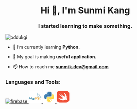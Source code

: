<h1 align="center">Hi 👋, I'm Sunmi Kang</h1>
<h3 align="center">I started learning to make something.</h3>

<p align="left"> <img src="https://komarev.com/ghpvc/?username=oddukgi&label=Profile%20views&color=0e75b6&style=flat" alt="oddukgi" /> </p>

- 🌱 I’m currently learning **Python.**

- 📱 My goal is making **useful application.**

- 📫 How to reach me **sunmik.dev@gmail.com**

<h3 align="left">Languages and Tools:</h3>
<p align="left"> <a href="https://firebase.google.com/" target="_blank" rel="noreferrer"> <img src="https://www.vectorlogo.zone/logos/firebase/firebase-icon.svg" alt="firebase" width="40" height="40"/> </a> <a href="https://www.mysql.com/" target="_blank" rel="noreferrer"> <img src="https://raw.githubusercontent.com/devicons/devicon/master/icons/mysql/mysql-original-wordmark.svg" alt="mysql" width="40" height="40"/> </a> <a href="https://www.python.org" target="_blank" rel="noreferrer"> <img src="https://raw.githubusercontent.com/devicons/devicon/master/icons/python/python-original.svg" alt="python" width="40" height="40"/> </a> <a href="https://developer.apple.com/swift/" target="_blank" rel="noreferrer"> <img src="https://raw.githubusercontent.com/devicons/devicon/master/icons/swift/swift-original.svg" alt="swift" width="40" height="40"/> </a> </p>
